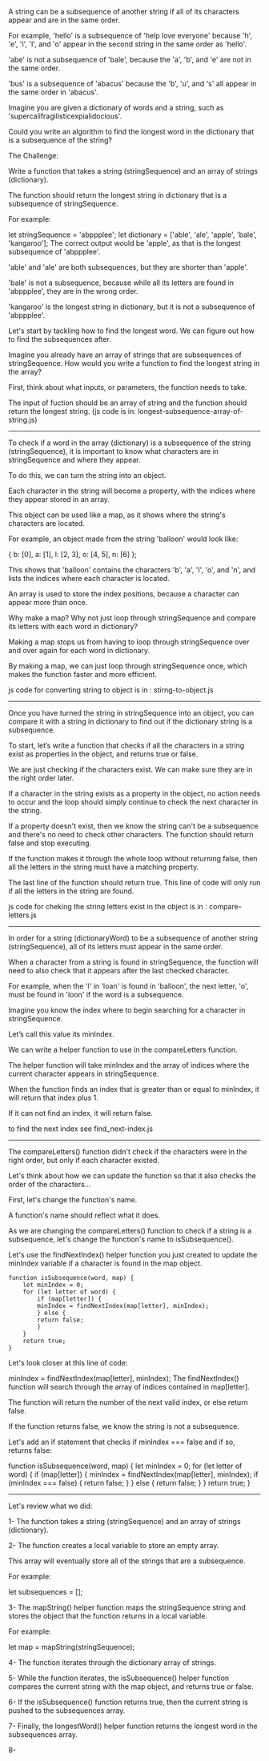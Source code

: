 A string can be a subsequence of another string if all of its characters appear and are in the same order.

For example, 'hello' is a subsequence of 'help love everyone' because 'h', 'e', 'l', 'l', and 'o' appear in the second string in the same order as 'hello'.

'abe' is not a subsequence of 'bale', because the 'a', 'b', and 'e' are not in the same order.

'bus' is a subsequence of 'abacus' because the 'b', 'u', and 's' all appear in the same order in 'abacus'.

Imagine you are given a dictionary of words and a string, such as 'supercalifragilisticexpialidocious'.

Could you write an algorithm to find the longest word in the dictionary that is a subsequence of the string?

The Challenge:

Write a function that takes a string (stringSequence) and an array of strings (dictionary).

The function should return the longest string in dictionary that is a subsequence of stringSequence.

For example:

let stringSequence = 'abppplee';
let dictionary = ['able', 'ale', 'apple', 'bale', 'kangaroo'];
The correct output would be 'apple', as that is the longest subsequence of 'abppplee'.

'able' and 'ale' are both subsequences, but they are shorter than 'apple'.

'bale' is not a subsequence, because while all its letters are found in 'abppplee', they are in the wrong order.

'kangaroo' is the longest string in dictionary, but it is not a subsequence of 'abppplee'.

Let's start by tackling how to find the longest word. We can figure out how to find the subsequences after.

Imagine you already have an array of strings that are subsequences of stringSequence. How would you write a function to find the longest string in the array?

First, think about what inputs, or parameters, the function needs to take.

The input of fuction should be an array of string and the function should return the longest string. (js code is in: longest-subsequence-array-of-string.js)

**********************************************************************************

To check if a word in the array (dictionary) is a subsequence of the string (stringSequence), it is important to know what characters are in stringSequence and where they appear.

To do this, we can turn the string into an object.

Each character in the string will become a property, with the indices where they appear stored in an array.

This object can be used like a map, as it shows where the string's characters are located.

For example, an object made from the string 'balloon' would look like:

{ b: [0], a: [1], l: [2, 3], o: [4, 5], n: [6] };

This shows that 'balloon' contains the characters 'b', 'a', 'l', 'o', and 'n', and lists the indices where each character is located.

An array is used to store the index positions, because a character can appear more than once.

Why make a map? Why not just loop through stringSequence and compare its letters with each word in dictionary?

Making a map stops us from having to loop through stringSequence over and over again for each word in dictionary.

By making a map, we can just loop through stringSequence once, which makes the function faster and more efficient.

js code for converting string to object is in : stirng-to-object.js

****************************************************************************

Once you have turned the string in stringSequence into an object, you can compare it with a string in dictionary to find out if the dictionary string is a subsequence.

To start, let’s write a function that checks if all the characters in a string exist as properties in the object, and returns true or false.

We are just checking if the characters exist. We can make sure they are in the right order later.

If a character in the string exists as a property in the object, no action needs to occur and the loop should simply continue to check the next character in the string.

If a property doesn't exist, then we know the string can't be a subsequence and there's no need to check other characters. The function should return false and stop executing.

If the function makes it through the whole loop without returning false, then all the letters in the string must have a matching property.

The last line of the function should return true. This line of code will only run if all the letters in the string are found.

js code for cheking the string letters exist in the object is in : compare-letters.js

**************************************************************************

In order for a string (dictionaryWord) to be a subsequence of another string (stringSequence), all of its letters must appear in the same order.

When a character from a string is found in stringSequence, the function will need to also check that it appears after the last checked character.

For example, when the 'l' in 'loan' is found in 'balloon', the next letter, 'o', must be found in 'loon' if the word is a subsequence.

Imagine you know the index where to begin searching for a character in stringSequence.

Let’s call this value its minIndex.

We can write a helper function to use in the compareLetters function.

The helper function will take minIndex and the array of indices where the current character appears in stringSequence.

When the function finds an index that is greater than or equal to minIndex, it will return that index plus 1.

If it can not find an index, it will return false.

to find the next index see find_next-index.js

***************************************************************************

The compareLetters() function didn't check if the characters were in the right order, but only if each character existed.

Let's think about how we can update the function so that it also checks the order of the characters...

First, let's change the function's name.

A function's name should reflect what it does.

As we are changing the compareLetters() function to check if a string is a subsequence, let's change the function's name to isSubsequence().

Let's use the findNextIndex() helper function you just created to update the minIndex variable if a character is found in the map object.

    function isSubsequence(word, map) {
        let minIndex = 0;
        for (let letter of word) {
            if (map[letter]) {
            minIndex = findNextIndex(map[letter], minIndex);
            } else {
            return false;
            }
        }
        return true;
    }

Let's look closer at this line of code:

minIndex = findNextIndex(map[letter], minIndex);
The findNextIndex() function will search through the array of indices contained in map[letter].

The function will return the number of the next valid index, or else return false.

If the function returns false, we know the string is not a subsequence.

Let's add an if statement that checks if minIndex === false and if so, returns false:

function isSubsequence(word, map) {
  let minIndex = 0;
  for (let letter of word) {
    if (map[letter]) {
      minIndex = findNextIndex(map[letter], minIndex);
      if (minIndex === false) {
        return false;
      }
    } else {
      return false;
    }
  }
  return true;
}

**************************************

Let's review what we did:

1- The function takes a string (stringSequence) and an array of strings (dictionary).

2- The function creates a local variable to store an empty array.

This array will eventually store all of the strings that are a subsequence.

For example:

let subsequences = [];

3- The mapString() helper function maps the stringSequence string and stores the object that the function returns in a local variable.

For example:

let map = mapString(stringSequence);

4- The function iterates through the dictionary array of strings.

5- While the function iterates, the isSubsequence() helper function compares the current string with the map object, and returns true or false.

6- If the isSubsequence() function returns true, then the current string is pushed to the subsequences array.

7- Finally, the longestWord() helper function returns the longest word in the subsequences array.

8- 

